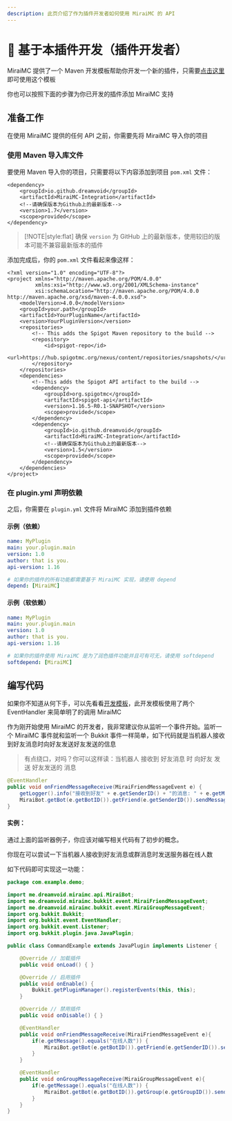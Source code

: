 ```yaml
---
description: 此页介绍了作为插件开发者如何使用 MiraiMC 的 API
---
```


# 🧐 基于本插件开发（插件开发者）

MiraiMC 提供了一个 Maven 开发模板帮助你开发一个新的插件，只需要[点击这里](https://github.com/MiraiMC/MiraiMC-Template)即可使用这个模板

你也可以按照下面的步骤为你已开发的插件添加 MiraiMC 支持

## 准备工作

在使用 MiraiMC 提供的任何 API 之前，你需要先将 MiraiMC 导入你的项目

### 使用 Maven 导入库文件

要使用 Maven 导入你的项目，只需要将以下内容添加到项目 `pom.xml` 文件：

```markup
<dependency>
    <groupId>io.github.dreamvoid</groupId>
    <artifactId>MiraiMC-Integration</artifactId>
    <!--请确保版本为Github上的最新版本-->
    <version>1.7</version>
    <scope>provided</scope>
</dependency>
```

> [!NOTE|style:flat]
> 确保 `version` 为 GitHub 上的最新版本，使用较旧的版本可能不兼容最新版本的插件

添加完成后，你的 `pom.xml` 文件看起来像这样：

```markup
<?xml version="1.0" encoding="UTF-8"?>
<project xmlns="http://maven.apache.org/POM/4.0.0"
         xmlns:xsi="http://www.w3.org/2001/XMLSchema-instance"
         xsi:schemaLocation="http://maven.apache.org/POM/4.0.0 http://maven.apache.org/xsd/maven-4.0.0.xsd">
    <modelVersion>4.0.0</modelVersion>
    <groupId>your.path</groupId>
    <artifactId>YourPluginName</artifactId>
    <version>YourPluginVersion</version>
    <repositories>
        <!-- This adds the Spigot Maven repository to the build -->
        <repository>
            <id>spigot-repo</id>
            <url>https://hub.spigotmc.org/nexus/content/repositories/snapshots/</url>
        </repository>
    </repositories>
    <dependencies>
        <!--This adds the Spigot API artifact to the build -->
        <dependency>
            <groupId>org.spigotmc</groupId>
            <artifactId>spigot-api</artifactId>
            <version>1.16.5-R0.1-SNAPSHOT</version>
            <scope>provided</scope>
        </dependency>
        <dependency>
            <groupId>io.github.dreamvoid</groupId>
            <artifactId>MiraiMC-Integration</artifactId>
            <!--请确保版本为Github上的最新版本-->
            <version>1.5</version>
            <scope>provided</scope>
        </dependency>
    </dependencies>
</project>
```

### 在 plugin.yml 声明依赖

之后，你需要在 `plugin.yml` 文件将 MiraiMC 添加到插件依赖

#### 示例（依赖）

```yaml
name: MyPlugin
main: your.plugin.main
version: 1.0
author: that is you.
api-version: 1.16

# 如果你的插件的所有功能都需要基于 MiraiMC 实现，请使用 depend
depend: [MiraiMC]
```

#### 示例（软依赖）

```yaml
name: MyPlugin
main: your.plugin.main
version: 1.0
author: that is you.
api-version: 1.16

# 如果你的插件使用 MiraiMC 是为了润色插件功能并且可有可无，请使用 softdepend
softdepend: [MiraiMC]
```

## 编写代码

如果你不知道从何下手，可以先看看[开发模板](https://github.com/MiraiMC/MiraiMC-Template)，此开发模板使用了两个 EventHandler 来简单明了的调用 MiraiMC

作为刚开始使用 MiraiMC 的开发者，我非常建议你从监听一个事件开始。监听一个 MiraiMC 事件就和监听一个 Bukkit 事件一样简单，如下代码就是当机器人接收到好友消息时向好友发送好友发送的信息

> 有点绕口，对吗？你可以这样读：当机器人 接收到 好友消息 时 向好友 发送 好友发送的 消息

```java
@EventHandler
public void onFriendMessageReceive(MiraiFriendMessageEvent e) {
    getLogger().info("接收到好友" + e.getSenderID() + "的消息: " + e.getMessage());
    MiraiBot.getBot(e.getBotID()).getFriend(e.getSenderID()).sendMessage("你发送了一条消息：" + e.getMessage());
}
```

#### 实例：

通过上面的监听器例子，你应该对编写相关代码有了初步的概念。

你现在可以尝试一下当机器人接收到好友消息或群消息时发送服务器在线人数

如下代码即可实现这一功能：

```java
package com.example.demo;

import me.dreamvoid.miraimc.api.MiraiBot;
import me.dreamvoid.miraimc.bukkit.event.MiraiFriendMessageEvent;
import me.dreamvoid.miraimc.bukkit.event.MiraiGroupMessageEvent;
import org.bukkit.Bukkit;
import org.bukkit.event.EventHandler;
import org.bukkit.event.Listener;
import org.bukkit.plugin.java.JavaPlugin;

public class CommandExample extends JavaPlugin implements Listener {

    @Override // 加载插件
    public void onLoad() { }

    @Override // 启用插件
    public void onEnable() {
        Bukkit.getPluginManager().registerEvents(this, this);
    }

    @Override // 禁用插件
    public void onDisable() { }

    @EventHandler
    public void onFriendMessageReceive(MiraiFriendMessageEvent e){
        if(e.getMessage().equals("在线人数")) {
            MiraiBot.getBot(e.getBotID()).getFriend(e.getSenderID()).sendMessage("当前在线人数：" + Bukkit.getServer().getOnlinePlayers().size()+"人");
        }
    }

    @EventHandler
    public void onGroupMessageReceive(MiraiGroupMessageEvent e){
        if(e.getMessage().equals("在线人数")) {
            MiraiBot.getBot(e.getBotID()).getGroup(e.getGroupID()).sendMessage("当前在线人数：" + Bukkit.getServer().getOnlinePlayers().size()+"人");
        }
    }
}
```
